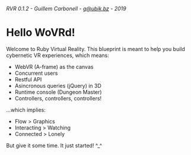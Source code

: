 *RVR 0.1.2 - Guillem Carbonell - g@ubik.bz - 2019*

Hello WoVRd!
============

Welcome to Ruby Virtual Reality. This blueprint is meant to help you build cybernetic VR experiences, which means:

* WebVR (A-frame) as the canvas
* Concurrent users
* Restful API
* Asincronous queries (jQuery) in 3D
* Runtime console (Dungeon Master)
* Controllers, controllers, controllers!

...which implies:

* Flow > Graphics
* Interacting > Watching
* Connected > Lonely

But give it some time. It just started! ^_^